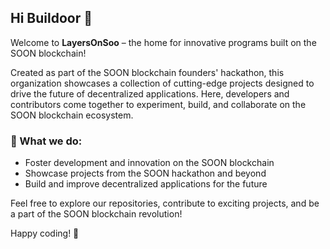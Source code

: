## Hi Buildoor 👋

Welcome to **LayersOnSoo** – the home for innovative programs built on the SOON blockchain!

Created as part of the SOON blockchain founders' hackathon, this organization showcases a collection of cutting-edge projects designed to drive the future of decentralized applications. Here, developers and contributors come together to experiment, build, and collaborate on the SOON blockchain ecosystem.

### 🚀 What we do:
- Foster development and innovation on the SOON blockchain
- Showcase projects from the SOON hackathon and beyond
- Build and improve decentralized applications for the future

Feel free to explore our repositories, contribute to exciting projects, and be a part of the SOON blockchain revolution! 

Happy coding! 🚀
